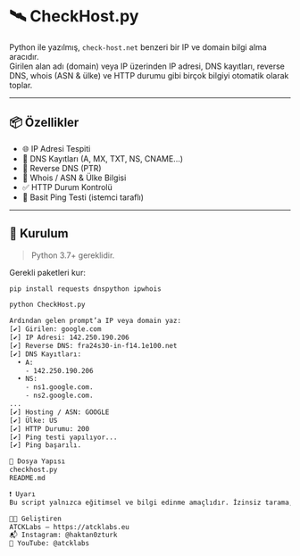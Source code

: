 # 🛰️ CheckHost.py

Python ile yazılmış, `check-host.net` benzeri bir IP ve domain bilgi alma aracıdır.  
Girilen alan adı (domain) veya IP üzerinden IP adresi, DNS kayıtları, reverse DNS, whois (ASN & ülke) ve HTTP durumu gibi birçok bilgiyi otomatik olarak toplar.

---

## 📦 Özellikler

- 🌐 IP Adresi Tespiti
- 🧠 DNS Kayıtları (A, MX, TXT, NS, CNAME...)
- 🔄 Reverse DNS (PTR)
- 📡 Whois / ASN & Ülke Bilgisi
- ✅ HTTP Durum Kontrolü
- 📶 Basit Ping Testi (istemci taraflı)

---

## 🚀 Kurulum

> Python 3.7+ gereklidir.

Gerekli paketleri kur:

```bash
pip install requests dnspython ipwhois

python CheckHost.py

Ardından gelen prompt’a IP veya domain yaz:
[✔] Girilen: google.com
[✔] IP Adresi: 142.250.190.206
[✔] Reverse DNS: fra24s30-in-f14.1e100.net
[✔] DNS Kayıtları:
  • A:
    - 142.250.190.206
  • NS:
    - ns1.google.com.
    - ns2.google.com.
...
[✔] Hosting / ASN: GOOGLE
[✔] Ülke: US
[✔] HTTP Durumu: 200
[✔] Ping testi yapılıyor...
[✔] Ping başarılı.

📁 Dosya Yapısı
checkhost.py
README.md

❗ Uyarı
Bu script yalnızca eğitimsel ve bilgi edinme amaçlıdır. İzinsiz tarama, sorgulama veya saldırı faaliyetleri için kullanılması yasaktır.

👨‍💻 Geliştiren
ATCKLabs — https://atcklabs.eu
📬 Instagram: @haktan0zturk
🎥 YouTube: @atcklabs
